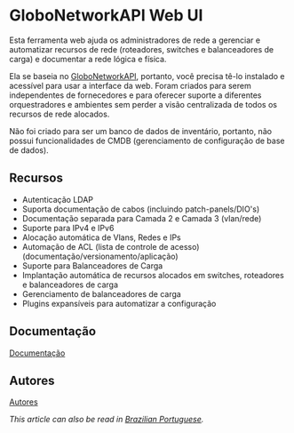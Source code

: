 GloboNetworkAPI Web UI 
======================

Esta ferramenta web ajuda os administradores de rede a gerenciar e automatizar 
recursos de rede (roteadores, switches e balanceadores de carga) e 
documentar a rede lógica e física.

Ela se baseia no
[GloboNetworkAPI](https://github.com/globocom/GloboNetworkAPI/), portanto, você precisa tê-lo instalado e 
acessível para usar a interface da web. Foram criados para serem independentes de fornecedores e para 
oferecer suporte a diferentes orquestradores e ambientes sem perder a visão 
centralizada de todos os recursos de rede alocados.

Não foi criado para ser um banco de dados de inventário, portanto, 
não possui funcionalidades de CMDB (gerenciamento de configuração de base de dados).


## Recursos

* Autenticação LDAP
* Suporta documentação de cabos (incluindo patch-panels/DIO's)
* Documentação separada para Camada 2 e Camada 3 (vlan/rede)
* Suporte para IPv4 e IPv6
* Alocação automática de Vlans, Redes e IPs
* Automação de ACL (lista de controle de acesso) (documentação/versionamento/aplicação)
* Suporte para Balanceadores de Carga
* Implantação automática de recursos alocados em switches, roteadores e balanceadores de carga
* Gerenciamento de balanceadores de carga
* Plugins expansíveis para automatizar a configuração

## Documentação
[Documentação](http://globonetworkapi-webui.readthedocs.org/en/latest/)

## Autores
[Autores](./AUTHORS.md)

*This article can also be read in [Brazilian Portuguese](README-ptBR.md).*
